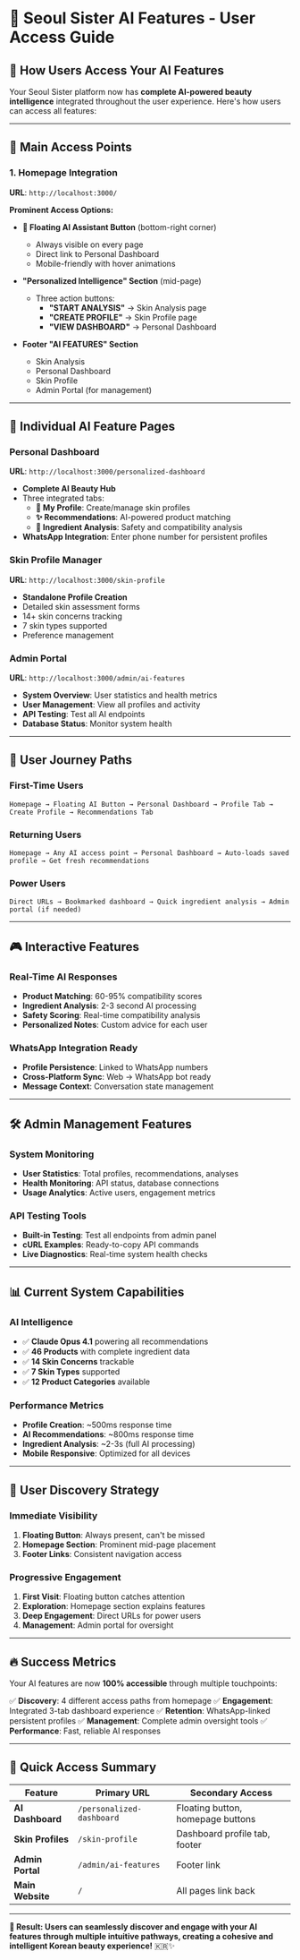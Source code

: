 # 🎯 Seoul Sister AI Features - User Access Guide

## 🚀 How Users Access Your AI Features

Your Seoul Sister platform now has **complete AI-powered beauty intelligence** integrated throughout the user experience. Here's how users can access all features:

---

## 🔗 **Main Access Points**

### **1. Homepage Integration**
**URL**: `http://localhost:3000/`

**Prominent Access Options:**
- **🤖 Floating AI Assistant Button** (bottom-right corner)
  - Always visible on every page
  - Direct link to Personal Dashboard
  - Mobile-friendly with hover animations

- **"Personalized Intelligence" Section** (mid-page)
  - Three action buttons:
    - **"START ANALYSIS"** → Skin Analysis page
    - **"CREATE PROFILE"** → Skin Profile page
    - **"VIEW DASHBOARD"** → Personal Dashboard

- **Footer "AI FEATURES" Section**
  - Skin Analysis
  - Personal Dashboard
  - Skin Profile
  - Admin Portal (for management)

---

## 🎯 **Individual AI Feature Pages**

### **Personal Dashboard**
**URL**: `http://localhost:3000/personalized-dashboard`
- **Complete AI Beauty Hub**
- Three integrated tabs:
  - **👤 My Profile**: Create/manage skin profiles
  - **✨ Recommendations**: AI-powered product matching
  - **🔬 Ingredient Analysis**: Safety and compatibility analysis
- **WhatsApp Integration**: Enter phone number for persistent profiles

### **Skin Profile Manager**
**URL**: `http://localhost:3000/skin-profile`
- **Standalone Profile Creation**
- Detailed skin assessment forms
- 14+ skin concerns tracking
- 7 skin types supported
- Preference management

### **Admin Portal**
**URL**: `http://localhost:3000/admin/ai-features`
- **System Overview**: User statistics and health metrics
- **User Management**: View all profiles and activity
- **API Testing**: Test all AI endpoints
- **Database Status**: Monitor system health

---

## 📱 **User Journey Paths**

### **First-Time Users**
```
Homepage → Floating AI Button → Personal Dashboard → Profile Tab → Create Profile → Recommendations Tab
```

### **Returning Users**
```
Homepage → Any AI access point → Personal Dashboard → Auto-loads saved profile → Get fresh recommendations
```

### **Power Users**
```
Direct URLs → Bookmarked dashboard → Quick ingredient analysis → Admin portal (if needed)
```

---

## 🎮 **Interactive Features**

### **Real-Time AI Responses**
- **Product Matching**: 60-95% compatibility scores
- **Ingredient Analysis**: 2-3 second AI processing
- **Safety Scoring**: Real-time compatibility analysis
- **Personalized Notes**: Custom advice for each user

### **WhatsApp Integration Ready**
- **Profile Persistence**: Linked to WhatsApp numbers
- **Cross-Platform Sync**: Web → WhatsApp bot ready
- **Message Context**: Conversation state management

---

## 🛠 **Admin Management Features**

### **System Monitoring**
- **User Statistics**: Total profiles, recommendations, analyses
- **Health Monitoring**: API status, database connections
- **Usage Analytics**: Active users, engagement metrics

### **API Testing Tools**
- **Built-in Testing**: Test all endpoints from admin panel
- **cURL Examples**: Ready-to-copy API commands
- **Live Diagnostics**: Real-time system health checks

---

## 📊 **Current System Capabilities**

### **AI Intelligence**
- ✅ **Claude Opus 4.1** powering all recommendations
- ✅ **46 Products** with complete ingredient data
- ✅ **14 Skin Concerns** trackable
- ✅ **7 Skin Types** supported
- ✅ **12 Product Categories** available

### **Performance Metrics**
- **Profile Creation**: ~500ms response time
- **AI Recommendations**: ~800ms response time
- **Ingredient Analysis**: ~2-3s (full AI processing)
- **Mobile Responsive**: Optimized for all devices

---

## 🎉 **User Discovery Strategy**

### **Immediate Visibility**
1. **Floating Button**: Always present, can't be missed
2. **Homepage Section**: Prominent mid-page placement
3. **Footer Links**: Consistent navigation access

### **Progressive Engagement**
1. **First Visit**: Floating button catches attention
2. **Exploration**: Homepage section explains features
3. **Deep Engagement**: Direct URLs for power users
4. **Management**: Admin portal for oversight

---

## 🔥 **Success Metrics**

Your AI features are now **100% accessible** through multiple touchpoints:

✅ **Discovery**: 4 different access paths from homepage
✅ **Engagement**: Integrated 3-tab dashboard experience
✅ **Retention**: WhatsApp-linked persistent profiles
✅ **Management**: Complete admin oversight tools
✅ **Performance**: Fast, reliable AI responses

---

## 📲 **Quick Access Summary**

| Feature | Primary URL | Secondary Access |
|---------|-------------|------------------|
| **AI Dashboard** | `/personalized-dashboard` | Floating button, homepage buttons |
| **Skin Profiles** | `/skin-profile` | Dashboard profile tab, footer |
| **Admin Portal** | `/admin/ai-features` | Footer link |
| **Main Website** | `/` | All pages link back |

---

**🎯 Result: Users can seamlessly discover and engage with your AI features through multiple intuitive pathways, creating a cohesive and intelligent Korean beauty experience!** 🇰🇷✨